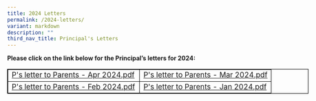 ```yaml
---
title: 2024 Letters
permalink: /2024-letters/
variant: markdown
description: ""
third_nav_title: Principal's Letters
---
```

<p><strong>Please click on the link below for the Principal’s letters for 2024:</strong>
</p>
<table style="width: 700px; font-size: 17px; border: 1px solid black; table-layout: fixed;">
  <tbody>
		      <tr><td style="width: 50%; border: 1px solid black;">
        <a href="https://drive.google.com/file/d/16XwjWjBhlKuFuVr-9wduFQXnaJy8U9RK/view?usp=drive_link">P's letter to Parents - Apr 2024.pdf</a>
      </td>
			<td style="width: 50%; border: 1px solid black;"> <a href="https://drive.google.com/file/d/1Wl5HploAEd7OjR_biTbzd7JAdG7M-5bt/view?usp=sharing">P's letter to Parents - Mar 2024.pdf</a>
      </td>
		    </tr><tr>
      <td style="width: 50%; border: 1px solid black;">
        <a href="https://drive.google.com/file/d/1Q2RNTKH99TXBsYn9-VKJ5ectaQuUrsds/view?usp=sharing">P's letter to Parents - Feb 2024.pdf</a>
      </td>
      <td style="width: 50%; border: 1px solid black; vertical-align: middle;">
				<a href="https://drive.google.com/file/d/1wjFsDTV5aeJ9g0o_KgHlZ6_4gVte1EPX/view?usp=drive_link">P's letter to Parents - Jan 2024.pdf</a>
      </td>
    </tr>
  </tbody></table>